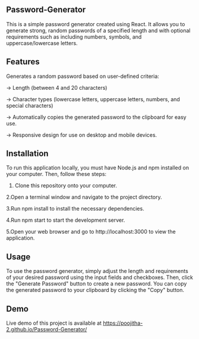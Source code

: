 ## Password-Generator
This is a simple password generator created using React. It allows you to generate strong, random passwords of a specified length and with optional requirements such as including numbers, symbols, and uppercase/lowercase letters.

## Features
Generates a random password based on user-defined criteria:

-> Length (between 4 and 20 characters)

-> Character types (lowercase letters, uppercase letters, numbers, and special characters)

-> Automatically copies the generated password to the clipboard for easy use.

-> Responsive design for use on desktop and mobile devices.

## Installation
To run this application locally, you must have Node.js and npm installed on your computer. Then, follow these steps:

  1. Clone this repository onto your computer.
     
  2.Open a terminal window and navigate to the project directory.
  
  3.Run npm install to install the necessary dependencies.
  
  4.Run npm start to start the development server.
  
  5.Open your web browser and go to http://localhost:3000 to view the application.

## Usage
To use the password generator, simply adjust the length and requirements of your desired password using the input fields and checkboxes. Then, click the "Generate Password" button to create a new password. You can copy the generated password to your clipboard by clicking the "Copy" button.

## Demo
Live demo of this project is available at https://poojitha-2.github.io/Password-Generator/
